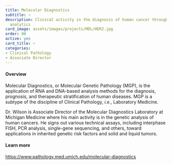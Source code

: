 ```yaml
---
title: Molecular Diagnostics
subtitle: ~
description: Clinical activity in the diagnosis of human cancer through RNA and DNA-based
  analytics
card_image: assets/images/projects/MDL/HER2.jpg
order: 90
active: yes
card_title: ~
categories:
- Clinical Pathology
- Associate Director
---
```


#### Overview

Molecular Diagnostics, or Molecular Genetic Pathology (MGP), is the application of RNA and DNA-based analysis methods for the diagnosis, prognosis, and therapeutic stratification of human diseases. MGP is a subtype of the discipline of Clinical Pathology, _i.e._, Laboratory Medicine.

Dr. Wilson is Associate Director of the Molecular Diagnostics Laboratory at Michigan Medicine where his main activity is in the genetic analysis of human cancers.
He signs out various technical assays, including interphase FISH, PCR analysis, single-gene sequencing, and others, toward applications in inherited genetic
risk factors and solid and liquid tumors. 

#### Learn more

<https://www.pathology.med.umich.edu/molecular-diagnostics>

